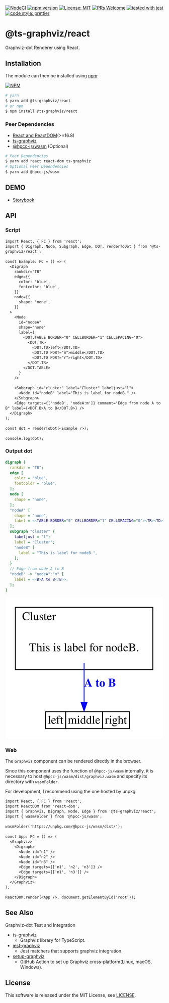 [![NodeCI](https://github.com/ts-graphviz/react/workflows/NodeCI/badge.svg)](https://github.com/kamiazya/ts-graphviz/actions?workflow=NodeCI) [![npm version](https://badge.fury.io/js/%40ts-graphviz%2Freact.svg)](https://badge.fury.io/js/%40ts-graphviz%2Freact) [![License: MIT](https://img.shields.io/badge/License-MIT-yellow.svg)](https://opensource.org/licenses/MIT) [![PRs Welcome](https://img.shields.io/badge/PRs-welcome-brightgreen.svg)](http://makeapullrequest.com) [![tested with jest](https://img.shields.io/badge/tested_with-jest-99424f.svg)](https://github.com/facebook/jest) [![code style: prettier](https://img.shields.io/badge/code_style-prettier-ff69b4.svg)](https://github.com/prettier/prettier)

# @ts-graphviz/react

Graphviz-dot Renderer using React.

## Installation

The module can then be installed using [npm](https://www.npmjs.com/):

[![NPM](https://nodei.co/npm/@ts-graphviz/react.png)](https://nodei.co/npm/@ts-graphviz/react/)

```bash
# yarn
$ yarn add @ts-graphviz/react
# or npm
$ npm install @ts-graphviz/react
```

### Peer Dependencies

- [React and ReactDOM](https://github.com/facebook/react/)(>=16.8)
- [ts-graphviz](https://github.com/ts-graphviz/ts-graphviz)
- [@hpcc-js/wasm](https://www.npmjs.com/package/@hpcc-js/wasm) (Optional)

```bash
# Peer Dependencies
$ yarn add react react-dom ts-graphviz
# Optional Peer Dependencies
$ yarn add @hpcc-js/wasm
```

## DEMO

- [Storybook](https://ts-graphviz.github.io/react/)

## API

### Script

```tsx
import React, { FC } from 'react';
import { Digraph, Node, Subgraph, Edge, DOT, renderToDot } from '@ts-graphviz/react';

const Example: FC = () => (
  <Digraph
    rankdir="TB"
    edge={{
      color: 'blue',
      fontcolor: 'blue',
    }}
    node={{
      shape: 'none',
    }}
  >
    <Node
      id="nodeA"
      shape="none"
      label={
        <DOT.TABLE BORDER="0" CELLBORDER="1" CELLSPACING="0">
          <DOT.TR>
            <DOT.TD>left</DOT.TD>
            <DOT.TD PORT="m">middle</DOT.TD>
            <DOT.TD PORT="r">right</DOT.TD>
          </DOT.TR>
        </DOT.TABLE>
      }
    />

    <Subgraph id="cluster" label="Cluster" labeljust="l">
      <Node id="nodeB" label="This is label for nodeB." />
    </Subgraph>
    <Edge targets={['nodeB', 'nodeA:m']} comment="Edge from node A to B" label={<DOT.B>A to B</DOT.B>} />
  </Digraph>
);

const dot = renderToDot(<Example />);

console.log(dot);
```

### Output dot

```dot
digraph {
  rankdir = "TB";
  edge [
    color = "blue",
    fontcolor = "blue",
  ];
  node [
    shape = "none",
  ];
  "nodeA" [
    shape = "none",
    label = <<TABLE BORDER="0" CELLBORDER="1" CELLSPACING="0"><TR><TD>left</TD><TD PORT="m">middle</TD><TD PORT="r">right</TD></TR></TABLE>>,
  ];
  subgraph "cluster" {
    labeljust = "l";
    label = "Cluster";
    "nodeB" [
      label = "This is label for nodeB.",
    ];
  }
  // Edge from node A to B
  "nodeB" -> "nodeA":"m" [
    label = <<B>A to B</B>>,
  ];
}
```

![dot](./example/example.svg)

### Web

The `Graphviz` component can be rendered directly in the browser.

Since this component uses the function of `@hpcc-js/wasm` internally, it is necessary to host `@hpcc-js/wasm/dist/graphviz.wasm` and specify its directory with `wasmFolder`.

For development, I recommend using the one hosted by unpkg.

```tsx
import React, { FC } from 'react';
import ReactDOM from 'react-dom';
import { Graphviz, Digraph, Node, Edge } from '@ts-graphviz/react';
import { wasmFolder } from '@hpcc-js/wasm';

wasmFolder('https://unpkg.com/@hpcc-js/wasm/dist/');

const App: FC = () => (
  <Graphviz>
    <Digraph>
      <Node id="n1" />
      <Node id="n2" />
      <Node id="n3" />
      <Edge targets={['n1', 'n2', 'n3']} />
      <Edge targets={['n1', 'n3']} />
    </Digraph>
  </Graphviz>
);

ReactDOM.render(<App />, document.getElementById('root'));
```

## See Also

Graphviz-dot Test and Integration

- [ts-graphviz](https://github.com/ts-graphviz/ts-graphviz)
  - Graphviz library for TypeScript.
- [jest-graphviz](https://github.com/ts-graphviz/jest-graphviz)
  - Jest matchers that supports graphviz integration.
- [setup-graphviz](https://github.com/ts-graphviz/setup-graphviz)
  - GitHub Action to set up Graphviz cross-platform(Linux, macOS, Windows).

## License

This software is released under the MIT License, see [LICENSE](./LICENSE).
